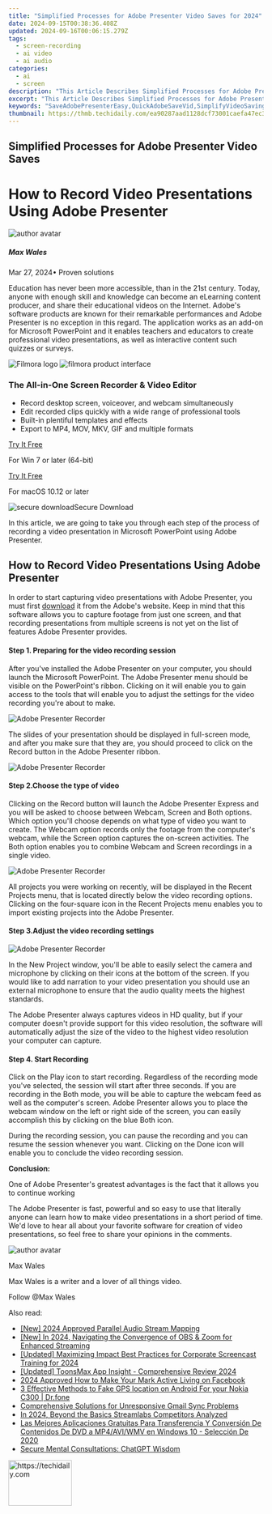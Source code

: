 ```yaml
---
title: "Simplified Processes for Adobe Presenter Video Saves for 2024"
date: 2024-09-15T00:38:36.408Z
updated: 2024-09-16T00:06:15.279Z
tags: 
  - screen-recording
  - ai video
  - ai audio
categories: 
  - ai
  - screen
description: "This Article Describes Simplified Processes for Adobe Presenter Video Saves for 2024"
excerpt: "This Article Describes Simplified Processes for Adobe Presenter Video Saves for 2024"
keywords: "SaveAdobePresenterEasy,QuickAdobeSaveVid,SimplifyVideoSaving,EaseAdobeSlideSave,AdobeSlideStreamSave,SimpliSaveAdobeVid,FastAdobeSlideSaves"
thumbnail: https://thmb.techidaily.com/ea90287aad1128dcf73001caefa47ec3f1c16bb10f0ed6607a3b7c4f98575dff.jpg
---
```


## Simplified Processes for Adobe Presenter Video Saves

# How to Record Video Presentations Using Adobe Presenter

![author avatar](https://images.wondershare.com/filmora/article-images/max-wales-author.jpg)

##### Max Wales

 Mar 27, 2024• Proven solutions

Education has never been more accessible, than in the 21st century. Today, anyone with enough skill and knowledge can become an eLearning content producer, and share their educational videos on the Internet. Adobe's software products are known for their remarkable performances and Adobe Presenter is no exception in this regard. The application works as an add-on for Microsoft PowerPoint and it enables teachers and educators to create professional video presentations, as well as interactive content such quizzes or surveys.

![Filmora logo](https://images.wondershare.com/filmora/logo_icon/wondershare-filmora-logo-horizontal.png) ![filmora product interface](https://images.wondershare.com/filmora/images/common/filmora-product-banner.png)

### The All-in-One Screen Recorder & Video Editor

* Record desktop screen, voiceover, and webcam simultaneously
* Edit recorded clips quickly with a wide range of professional tools
* Built-in plentiful templates and effects
* Export to MP4, MOV, MKV, GIF and multiple formats

[Try It Free](https://tools.techidaily.com/wondershare/filmora/download/)

For Win 7 or later (64-bit)

[Try It Free](https://tools.techidaily.com/wondershare/filmora/download/)

For macOS 10.12 or later

![secure download](https://static.wondershare.com/images-filmora/images/common/securety.svg)Secure Download

In this article, we are going to take you through each step of the process of recording a video presentation in Microsoft PowerPoint using Adobe Presenter.

## How to Record Video Presentations Using Adobe Presenter

In order to start capturing video presentations with Adobe Presenter, you must first [download](https://www.adobe.com/products/presenter.html) it from the Adobe's website. Keep in mind that this software allows you to capture footage from just one screen, and that recording presentations from multiple screens is not yet on the list of features Adobe Presenter provides.

#### Step 1. Preparing for the video recording session

After you've installed the Adobe Presenter on your computer, you should launch the Microsoft PowerPoint. The Adobe Presenter menu should be visible on the PowerPoint's ribbon. Clicking on it will enable you to gain access to the tools that will enable you to adjust the settings for the video recording you're about to make.

![ Adobe Presenter Recorder ](https://images.wondershare.com/filmora/article-images/adobe-presenter-interface.jpg)

The slides of your presentation should be displayed in full-screen mode, and after you make sure that they are, you should proceed to click on the Record button in the Adobe Presenter ribbon.

![ Adobe Presenter Recorder ](https://images.wondershare.com/filmora/article-images/adobe-presenter-record.jpg)

#### Step 2.Choose the type of video

Clicking on the Record button will launch the Adobe Presenter Express and you will be asked to choose between Webcam, Screen and Both options. Which option you'll choose depends on what type of video you want to create. The Webcam option records only the footage from the computer's webcam, while the Screen option captures the on-screen activities. The Both option enables you to combine Webcam and Screen recordings in a single video.

![ Adobe Presenter Recorder ](https://images.wondershare.com/filmora/article-images/adobe-presenter-record-options.jpg)

All projects you were working on recently, will be displayed in the Recent Projects menu, that is located directly below the video recording options. Clicking on the four-square icon in the Recent Projects menu enables you to import existing projects into the Adobe Presenter.

#### Step 3.Adjust the video recording settings

![ Adobe Presenter Recorder ](https://images.wondershare.com/filmora/article-images/adobe-presenter-choose-microphone.jpg)

In the New Project window, you'll be able to easily select the camera and microphone by clicking on their icons at the bottom of the screen. If you would like to add narration to your video presentation you should use an external microphone to ensure that the audio quality meets the highest standards.

The Adobe Presenter always captures videos in HD quality, but if your computer doesn't provide support for this video resolution, the software will automatically adjust the size of the video to the highest video resolution your computer can capture.

#### Step 4. Start Recording

Click on the Play icon to start recording. Regardless of the recording mode you've selected, the session will start after three seconds. If you are recording in the Both mode, you will be able to capture the webcam feed as well as the computer's screen. Adobe Presenter allows you to place the webcam window on the left or right side of the screen, you can easily accomplish this by clicking on the blue Both icon.

During the recording session, you can pause the recording and you can resume the session whenever you want. Clicking on the Done icon will enable you to conclude the video recording session.

**Conclusion:**

One of Adobe Presenter's greatest advantages is the fact that it allows you to continue working

The Adobe Presenter is fast, powerful and so easy to use that literally anyone can learn how to make video presentations in a short period of time. We'd love to hear all about your favorite software for creation of video presentations, so feel free to share your opinions in the comments.

![author avatar](https://images.wondershare.com/filmora/article-images/max-wales-author.jpg)

Max Wales

Max Wales is a writer and a lover of all things video.

Follow @Max Wales

<ins class="adsbygoogle"
      style="display:block"
      data-ad-client="ca-pub-7571918770474297"
      data-ad-slot="8358498916"
      data-ad-format="auto"
      data-full-width-responsive="true"></ins>

<span class="atpl-alsoreadstyle">Also read:</span>
<div><ul>
<li><a href="https://visual-screen-recording.techidaily.com/new-2024-approved-parallel-audio-stream-mapping/"><u>[New] 2024 Approved Parallel Audio Stream Mapping</u></a></li>
<li><a href="https://visual-screen-recording.techidaily.com/new-in-2024-navigating-the-convergence-of-obs-and-zoom-for-enhanced-streaming/"><u>[New] In 2024, Navigating the Convergence of OBS & Zoom for Enhanced Streaming</u></a></li>
<li><a href="https://visual-screen-recording.techidaily.com/updated-maximizing-impact-best-practices-for-corporate-screencast-training-for-2024/"><u>[Updated] Maximizing Impact Best Practices for Corporate Screencast Training for 2024</u></a></li>
<li><a href="https://some-approaches.techidaily.com/updated-toonsmax-app-insight-comprehensive-review-2024/"><u>[Updated] ToonsMax App Insight - Comprehensive Review 2024</u></a></li>
<li><a href="https://facebook-videos.techidaily.com/2024-approved-how-to-make-your-mark-active-living-on-facebook/"><u>2024 Approved How to Make Your Mark Active Living on Facebook</u></a></li>
<li><a href="https://android-location.techidaily.com/3-effective-methods-to-fake-gps-location-on-android-for-your-nokia-c300-drfone-by-drfone-virtual/"><u>3 Effective Methods to Fake GPS location on Android For your Nokia C300 | Dr.fone</u></a></li>
<li><a href="https://techtrends.techidaily.com/comprehensive-solutions-for-unresponsive-gmail-sync-problems/"><u>Comprehensive Solutions for Unresponsive Gmail Sync Problems</u></a></li>
<li><a href="https://screen-sharing-recording.techidaily.com/in-2024-beyond-the-basics-streamlabs-competitors-analyzed/"><u>In 2024, Beyond the Basics Streamlabs Competitors Analyzed</u></a></li>
<li><a href="https://discover-docs.techidaily.com/las-mejores-aplicaciones-gratuitas-para-transferencia-y-conversion-de-contenidos-de-dvd-a-mp4aviwmv-en-windows-10-seleccion-de-2020/"><u>Las Mejores Aplicaciones Gratuitas Para Transferencia Y Conversión De Contenidos De DVD a MP4/AVI/WMV en Windows 10 - Selección De 2020</u></a></li>
<li><a href="https://tech-hub.techidaily.com/secure-mental-consultations-chatgpt-wisdom/"><u>Secure Mental Consultations: ChatGPT Wisdom</u></a></li>
</ul></div>

<!-- affiliate ads begin -->
<a href="https://aligracehair.sjv.io/c/5597632/2135395/19272" target="_top" id="2135395">
  <img src="//a.impactradius-go.com/display-ad/19272-2135395" border="0" alt="https://techidaily.com" width="125" height="90"/>
</a>
<img height="0" width="0" src="https://aligracehair.sjv.io/i/5597632/2135395/19272" style="position:absolute;visibility:hidden;" border="0" />
<!-- affiliate ads end -->

